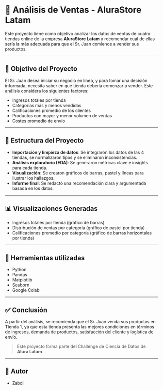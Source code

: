 # 🛒 Análisis de Ventas - AluraStore Latam

Este proyecto tiene como objetivo analizar los datos de ventas de cuatro tiendas online de la empresa **AluraStore Latam** y recomendar cuál de ellas sería la más adecuada para que el Sr. Juan comience a vender sus productos.

---

## 📌 Objetivo del Proyecto

El Sr. Juan desea iniciar su negocio en línea, y para tomar una decisión informada, necesita saber en qué tienda debería comenzar a vender. Este análisis considera los siguientes factores:

- Ingresos totales por tienda
- Categorías más y menos vendidas
- Calificaciones promedio de los clientes
- Productos con mayor y menor volumen de ventas
- Costes promedio de envío

---

## 📁 Estructura del Proyecto

- **Importación y limpieza de datos**: Se integraron los datos de las 4 tiendas, se normalizaron tipos y se eliminaron inconsistencias.
- **Análisis exploratorio (EDA)**: Se generaron métricas clave e insights para cada tienda.
- **Visualización**: Se crearon gráficos de barras, pastel y líneas para ilustrar los hallazgos.
- **Informe final**: Se redactó una recomendación clara y argumentada basada en los datos.

---

## 📊 Visualizaciones Generadas

- Ingresos totales por tienda (gráfico de barras)
- Distribución de ventas por categoría (gráfico de pastel por tienda)
- Calificaciones promedio por categoría (gráfico de barras horizontales por tienda)

---

## 🧠 Herramientas utilizadas

- Python
- Pandas
- Matplotlib
- Seaborn
- Google Colab

---

## ✅ Conclusión

A partir del análisis, se recomienda que el Sr. Juan venda sus productos en Tienda 1, ya que esta tienda presenta las mejores condiciones en términos de ingresos, demanda de productos, satisfacción del cliente y logística de envío.

> Este proyecto forma parte del Challenge de Ciencia de Datos de **Alura Latam**.

---

## 📌 Autor

- Zabdi


